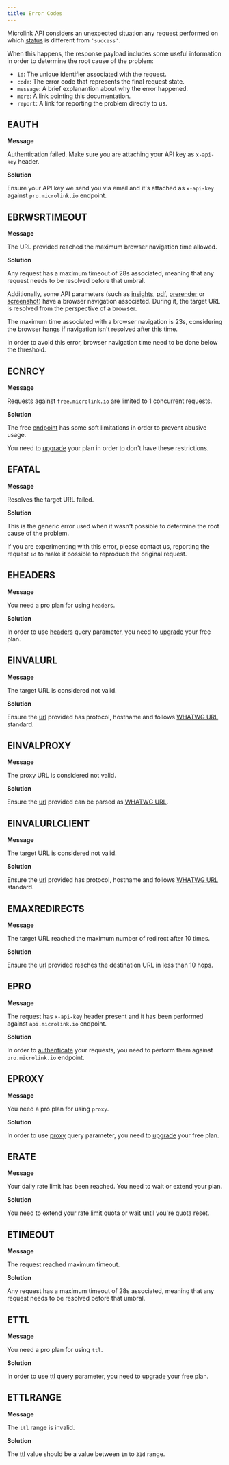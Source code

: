 ```yaml
---
title: Error Codes
---
```


Microlink API considers an unexpected situation any request performed on which [status](/docs/api/basics/format#status) is different from `'success'`.

When this happens, the response payload includes some useful information in order to determine the root cause of the problem:

- `id`: The unique identifier associated with the request.
- `code`: The error code that represents the final request state.
- `message`: A brief explanantion about why the error happened.
- `more`: A link pointing this documentation.
- `report`: A link for reporting the problem directly to us.

## EAUTH

**Message**

Authentication failed. Make sure you are attaching your API key as `x-api-key` header.

**Solution**

Ensure your API key we send you via email and it's attached as `x-api-key` against `pro.microlink.io` endpoint.

## EBRWSRTIMEOUT

**Message**

The URL provided reached the maximum browser navigation time allowed.

**Solution**

Any request has a maximum timeout of 28s associated, meaning that any request needs to be resolved before that umbral.

Additionally, some API parameters (such as [insights](/docs/api/parameters/insights), [pdf](/docs/api/parameters/pdf), [prerender](/docs/api/parameters/prerender) or [screenshot](/docs/api/parameters/screenshot)) have a browser navigation associated. During it, the target URL is resolved from the perspective of a browser.

The maximum time associated with a browser navigation is 23s, considering the browser hangs if navigation isn't resolved after this time.

In order to avoid this error, browser navigation time need to be done below the threshold.

## ECNRCY

**Message**

Requests against `free.microlink.io` are limited to 1 concurrent requests.

**Solution**

The free [endpoint](/docs/api/basics/endpoint) has some soft limitations in order to prevent abusive usage.

You need to [upgrade](/#pricing) your plan in order to don't have these restrictions.

## EFATAL

**Message**

Resolves the target URL failed.

**Solution**

This is the generic error used when it wasn't possible to determine the root cause of the problem.

If you are experimenting with this error, please contact us, reporting the request `id` to make it possible to reproduce the original request.

## EHEADERS

**Message**

You need a pro plan for using `headers`.

**Solution**

In order to use [headers](/docs/api/parameters/headers) query parameter, you need to [upgrade](/#pricing) your free plan.

## EINVALURL

**Message**

The target URL is considered not valid.

**Solution**

Ensure the [url](/docs/api/parameters/url) provided has protocol, hostname and follows [WHATWG URL](https://nodejs.org/api/url.html#url_the_whatwg_url_api) standard.

## EINVALPROXY

**Message**

The proxy URL is considered not valid.

**Solution**

Ensure the [url](/docs/api/parameters/proxy) provided can be parsed as [WHATWG URL](https://nodejs.org/api/url.html#url_the_whatwg_url_api).

## EINVALURLCLIENT

**Message**

The target URL is considered not valid.

**Solution**

Ensure the [url](/docs/api/parameters/url) provided has protocol, hostname and follows [WHATWG URL](https://nodejs.org/api/url.html#url_the_whatwg_url_api) standard.

## EMAXREDIRECTS

**Message**

The target URL reached the maximum number of redirect after 10 times.

**Solution**

Ensure the [url](/docs/api/parameters/url) provided reaches the destination URL in less than 10 hops.

## EPRO

**Message**

The request has `x-api-key` header present and it has been performed against `api.microlink.io` endpoint.

**Solution**

In order to [authenticate](/docs/api/basics/authentication/) your requests, you need to perform them against `pro.microlink.io` endpoint.

## EPROXY

**Message**

You need a pro plan for using `proxy`.

**Solution**

In order to use [proxy](/docs/api/parameters/proxy) query parameter, you need to [upgrade](/#pricing) your free plan.

## ERATE

**Message**

Your daily rate limit has been reached. You need to wait or extend your plan.

**Solution**

You need to extend your [rate limit](/docs/api/basics/rate-limit/) quota or wait until you're quota reset.

## ETIMEOUT

**Message**

The request reached maximum timeout.

**Solution**

Any request has a maximum timeout of 28s associated, meaning that any request needs to be resolved before that umbral.

## ETTL

**Message**

You need a pro plan for using `ttl`.

**Solution**

In order to use [ttl](/docs/api/parameters/ttl) query parameter, you need to [upgrade](/#pricing) your free plan.

## ETTLRANGE

**Message**

The `ttl` range is invalid.

**Solution**

The [ttl](/docs/api/parameters/ttl) value should be a value between `1m` to `31d` range.
